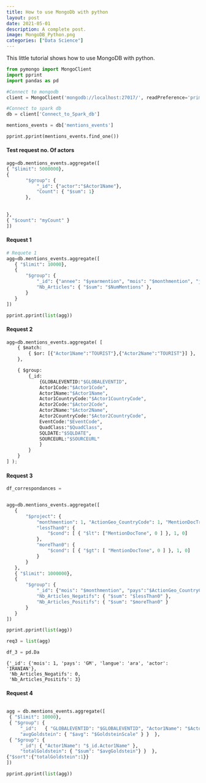 ```yaml
---
title: How to use MongoDb with python
layout: post
date: 2021-05-01
description: A complete post.
image: MongoDB_Python.png
categories: ["Data Science"]
---
```


This little tutorial shows how to use MongoDB with python.

```python
from pymongo import MongoClient
import pprint
import pandas as pd
```


```python
#Connect to mongodb
client = MongoClient('mongodb://localhost:27017/', readPreference='primaryPreferred')
```


```python
#Connect to spark db
db = client['Connect_to_Spark_db']
```


```python
mentions_events = db['mentions_events']
```


```python
pprint.pprint(mentions_events.find_one())
```

#### Test request no. Of actors


```python
agg=db.mentions_events.aggregate([ 
{ "$limit": 5000000},
{
       "$group": {
           "_id": {"actor":"$Actor1Name"},
           "Count": { "$sum": 1}
       },
     
    
},
{ "$count": "myCount" }
])
```

#### Request 1


```python
# Requete 1
agg=db.mentions_events.aggregate([
   { "$limit": 10000},
   {
       "$group": {
           "_id": {"annee": "$yearmention", "mois": "$monthmention", "jour": "$daymonthevent", "pays":"$ActionGeo_CountryCode", "langue":"$MentionDocTranslationInfo"},
           "Nb_Articles": { "$sum": "$NumMentions" },
       }
   }
])
```


```python
pprint.pprint(list(agg))
```

#### Request 2


```python
agg=db.mentions_events.aggregate( [
    { $match:
        { $or: [{"Actor1Name":"TOURIST"},{"Actor2Name":"TOURIST"}] },
    },

    { $group:
        {_id:
            {GLOBALEVENTID:"$GLOBALEVENTID",
            Actor1Code:"$Actor1Code",
            Actor1Name:"$Actor1Name",
            Actor1CountryCode:"$Actor1CountryCode",
            Actor2Code:"$Actor2Code",
            Actor2Name:"$Actor2Name",
            Actor2CountryCode:"$Actor2CountryCode",
            EventCode:"$EventCode",
            QuadClass:"$QuadClass",
            SQLDATE:"$SQLDATE",
            SOURCEURL:"$SOURCEURL"
            }
        }
    }
] );
```

#### Request 3


```python
df_correspondances = 
```


```python

agg=db.mentions_events.aggregate([
   {
       "$project": {
           "monthmention": 1, "ActionGeo_CountryCode": 1, "MentionDocTranslationInfo" : 1, "Actor1Name" : 1,
           "lessThan0": { 
               "$cond": [ { "$lt": ["MentionDocTone", 0 ] }, 1, 0]
           },
           "moreThan0": { 
               "$cond": [ { "$gt": [ "MentionDocTone", 0 ] }, 1, 0]
           }
       }
   },
   { "$limit": 1000000},
   {
       "$group": {
           "_id": {"mois": "$monthmention", "pays":"$ActionGeo_CountryCode", "langue":"$MentionDocTranslationInfo", "actor":"$Actor1Name"},
           "Nb_Articles_Negatifs": { "$sum": "$lessThan0" },
           "Nb_Articles_Positifs": { "$sum": "$moreThan0" }
       }
   }
])

```


```python
pprint.pprint(list(agg))
```


```python
req3 = list(agg)
```


```python
df_3 = pd.Da
```




    {'_id': {'mois': 1, 'pays': 'GM', 'langue': 'ara', 'actor': 'IRANIAN'},
     'Nb_Articles_Negatifs': 0,
     'Nb_Articles_Positifs': 3}




#### Request 4

```python

agg = db.mentions_events.aggregate([
 { "$limit": 10000},
 { "$group": {
     "_id":   { "GLOBALEVENTID": "$GLOBALEVENTID", "Actor1Name": "$Actor1Name" },
     "avgGoldstein": { "$avg": "$GoldsteinScale" } }  },
 { "$group": {
     "_id": { "Actor1Name": "$_id.Actor1Name" },
     "totalGoldstein": { "$sum": "$avgGoldstein"} }  },
{"$sort":{"totalGoldstein":1}}
])

```


```python
pprint.pprint(list(agg))
```
